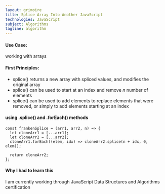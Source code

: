 ```yaml
---
layout: grimoire
title: Splice Array Into Another JavaScript
technologies: JavaScript
subject: Algorithms
tagline: algorithm
---
```


#### Use Case:
working with arrays
#### First Principles:
- splice() returns a new array with spliced values, and modifies the original array
- splice() can be used to start at an index and remove _n_ number of elements
- splice() can be used to add elements to replace elements that were removed, or simply to add elements starting at an index
#### using .splice() and .forEach() methods
```
const frankenSplice = (arr1, arr2, n) => {
  let cloneArr1 = [...arr1];
  let cloneArr2 = [...arr2];
  cloneArr1.forEach((elem, idx) => cloneArr2.splice(n + idx, 0, elem));

  return cloneArr2;
};
```

#### Why I had to learn this
I am currently working through JavaScript Data Structures and Algorithms certification
